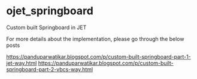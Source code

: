 # ojet_springboard
Custom built Springboard in JET


For more details about the implementation, please go through the below posts

https://panduparwatikar.blogspot.com/p/custom-built-springboard-part-1-jet-way.html
https://panduparwatikar.blogspot.com/p/custom-built-springboard-part-2-vbcs-way.html

